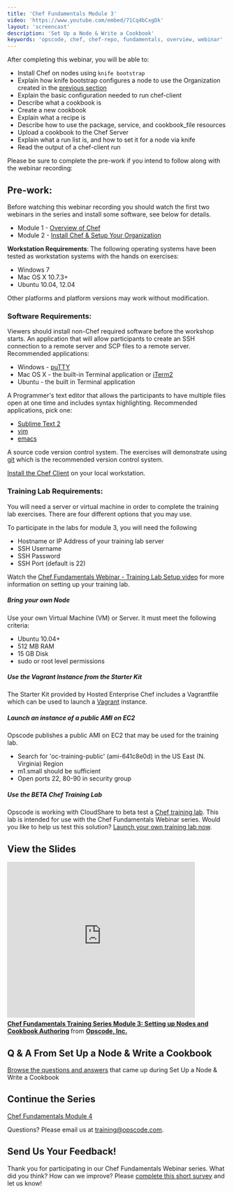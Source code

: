 ```yaml
---
title: 'Chef Fundamentals Module 3'
video: 'https://www.youtube.com/embed/71Cq4bCxgDk'
layout: 'screencast'
description: 'Set Up a Node & Write a Cookbook'
keywords: 'opscode, chef, chef-repo, fundamentals, overview, webinar'
---
```


After completing this webinar, you will be able to:

- Install Chef on nodes using `knife bootstrap`
- Explain how knife bootstrap configures a node to use the Organization created in the [previous section][fundi-week-2]
- Explain the basic configuration needed to run chef-client
- Describe what a cookbook is
- Create a new cookbook
- Explain what a recipe is
- Describe how to use the package, service, and cookbook_file resources
- Upload a cookbook to the Chef Server
- Explain what a run list is, and how to set it for a node via knife
- Read the output of a chef-client run 


Please be sure to complete the pre-work if you intend to follow along with the webinar recording:

## Pre-work:

Before watching this webinar recording you should watch the first two webinars in the series and install some software, see below for details.

- Module 1 - [Overview of Chef][fundi-week-1]
- Module 2 - [Install Chef & Setup Your Organization][fundi-week-2]

**Workstation Requirements**: The following operating systems have been tested as workstation systems with the hands on exercises:

- Windows 7
- Mac OS X 10.7.3+
- Ubuntu 10.04, 12.04

Other platforms and platform versions may work without modification.

### Software Requirements:

Viewers should install non-Chef required software before the workshop starts.
An application that will allow participants to create an SSH connection to a remote server and SCP files to a remote server.  Recommended applications:

- Windows - [puTTY][puTTY]
- Mac OS X - the built-in Terminal application or [iTerm2][iTerm2]
- Ubuntu - the built in Terminal application

A Programmer's text editor that allows the participants to have multiple files open at one time and includes syntax highlighting.  Recommended applications, pick one:

- [Sublime Text 2][sublime-text-2]
- [vim][vim]
- [emacs][emacs]

A source code version control system.  The exercises will demonstrate using [git][git] which is the recommended version control system.

[Install the Chef Client][omnibus-installer] on your local workstation.

### Training Lab Requirements:

You will need a server or virtual machine in order to complete the training lab exercises.  There are four different options that you may use.

To participate in the labs for module 3, you will need the following

- Hostname or IP Address of your training lab server
- SSH Username 
- SSH Password
- SSH Port (default is 22)

Watch the [Chef Fundamentals Webinar - Training Lab Setup video][youtube-training-lab] for more information on setting up your training lab.

##### Bring your own Node

Use your own Virtual Machine (VM) or Server.  It must meet the following criteria:

- Ubuntu 10.04+
- 512 MB RAM
- 15 GB Disk
- sudo or root level permissions

##### Use the Vagrant Instance from the Starter Kit

The Starter Kit provided by Hosted Enterprise Chef includes a Vagrantfile which can be used to launch a [Vagrant][vagrantup] instance.

##### Launch an instance of a public AMI on EC2

Opscode publishes a public AMI on EC2 that may be used for the training lab.

- Search for 'oc-training-public' (ami-641c8e0d) in the US East (N. Virginia) Region
- m1.small should be sufficient
- Open ports 22, 80-90 in security group

##### Use the BETA Chef Training Lab

Opscode is working with CloudShare to beta test a [Chef training lab][chef-lab].  This lab is intended for use with the Chef Fundamentals Webinar series.  Would you like to help us test this solution?  [Launch your own training lab now][chef-lab].

## View the Slides

<iframe src="http://www.slideshare.net/slideshow/embed_code/27791349" width="427" height="356" frameborder="0" marginwidth="0" marginheight="0" scrolling="no" style="border:1px solid #CCC;border-width:1px 1px 0;margin-bottom:5px" allowfullscreen> </iframe> <div style="margin-bottom:5px"> <strong> <a href="https://www.slideshare.net/opscode/week-3-setup-node-and-write-cookbook" title="Chef Fundamentals Training Series Module 3: Setting up Nodes and Cookbook Authoring" target="_blank">Chef Fundamentals Training Series Module 3: Setting up Nodes and Cookbook Authoring</a> </strong> from <strong><a href="http://www.slideshare.net/opscode" target="_blank">Opscode, Inc.</a></strong> </div>

## Q & A From Set Up a Node & Write a Cookbook

[Browse the questions and answers][fundi-week-3-qa] that came up during Set Up a Node & Write a Cookbook

## Continue the Series

[Chef Fundamentals Module 4][fundi-week-4]

Questions? Please email us at [training@opscode.com][trainging-at-opscode-com].

## Send Us Your Feedback!

Thank you for participating in our Chef Fundamentals Webinar series.  What did you think?  How can we improve?  Please [complete this short survey][survey] and let us know!

[fundi-week-1]: /screencasts/fundi-webinar-week-1
[fundi-week-2]: /screencasts/fundi-webinar-week-2
[fundi-week-3]: /screencasts/fundi-webinar-week-3
[fundi-week-4]: /screencasts/fundi-webinar-week-4
[fundi-week-5]: /screencasts/fundi-webinar-week-5
[puTTY]: http://www.chiark.greenend.org.uk/~sgtatham/putty/download.html
[iTerm2]: http://www.iterm2.com/#/section/home
[sublime-text-2]: http://www.sublimetext.com/
[vim]: http://www.vim.org/
[emacs]: http://www.gnu.org/software/emacs/
[git]: http://git-scm.com/
[trainging-at-opscode-com]: mailto:training@opscode.com
[omnibus-installer]: http://www.opscode.com/chef/install/
[chef-lab]: http://opscode-cheflab.herokuapp.com/labs/fundamentalswebinar/ubuntu/attend
[vagrantup]:  http://vagrantup.com
[youtube-training-lab]: http://youtu.be/4RrzK1ozitE
[week-4-signup]: http://pages.opscode.com/20131107-chef-fundamentals-module-4.html
[fundi-week-3-qa]: http://pages.opscode.com/rs/opscode/images/chef-fundamentals-module-3-qa.pdf
[survey]: https://www.surveymonkey.com/s/H53HFMH